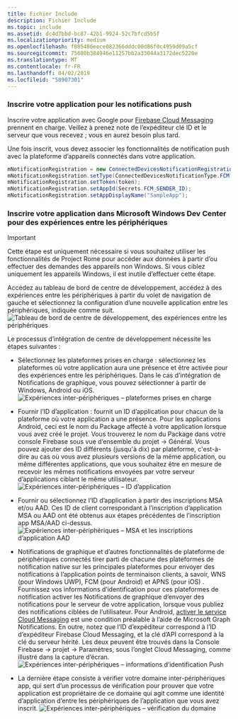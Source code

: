 ```yaml
---
title: Fichier Include
description: Fichier Include
ms.topic: include
ms.assetid: dc4d7bbd-bc87-42b1-9924-52c7bfcd5b5f
ms.localizationpriority: medium
ms.openlocfilehash: f085486eece082366dddc00d86f0c4959d09a5cf
ms.sourcegitcommit: 75680b384946e11257bb2a33044a3172dec5220e
ms.translationtype: MT
ms.contentlocale: fr-FR
ms.lasthandoff: 04/02/2019
ms.locfileid: "58907301"
---
```

### <a name="register-your-app-for-push-notifications"></a>Inscrire votre application pour les notifications push

Inscrire votre application avec Google pour [Firebase Cloud Messaging](https://firebase.google.com/docs/cloud-messaging/android/client) prennent en charge. Veillez à prenez note de l’expéditeur clé ID et le serveur que vous recevez ; vous en aurez besoin plus tard.

Une fois inscrit, vous devez associer les fonctionnalités de notification push avec la plateforme d’appareils connectés dans votre application.

```Java
mNotificationRegistration = new ConnectedDevicesNotificationRegistration();
mNotificationRegistration.setType(ConnectedDevicesNotificationType.FCM);
mNotificationRegistration.setToken(token);
mNotificationRegistration.setAppId(Secrets.FCM_SENDER_ID);
mNotificationRegistration.setAppDisplayName("SampleApp");
```

### <a name="register-your-app-in-microsoft-windows-dev-center-for-cross-device-experiences"></a>Inscrire votre application dans Microsoft Windows Dev Center pour des expériences entre les périphériques

> [!IMPORTANT]
> Cette étape est uniquement nécessaire si vous souhaitez utiliser les fonctionnalités de Project Rome pour accéder aux données à partir d’ou effectuer des demandes des appareils non Windows. Si vous ciblez uniquement les appareils Windows, il est inutile d’effectuer cette étape.

Accédez au tableau de bord de centre de développement, accédez à des expériences entre les périphériques à partir du volet de navigation de gauche et sélectionnez la configuration d’une nouvelle application entre les périphériques, indiquée comme suit.
![Tableau de bord de centre de développement, des expériences entre les périphériques](../../notifications/media/dev_center_portal/dev_center_portal_1_overview.png)

Le processus d’intégration de centre de développement nécessite les étapes suivantes :
* Sélectionnez les plateformes prises en charge : sélectionnez les plateformes où votre application aura une présence et être activée pour des expériences entre les périphériques. Dans le cas d’intégration de Notifications de graphique, vous pouvez sélectionner à partir de Windows, Android ou iOS.
![Expériences inter-périphériques – plateformes prises en charge](../../notifications/media/dev_center_portal/dev_center_portal_2_supported_platforms.png)

* Fournir l’ID d’application : fournit un ID d’application pour chacun de la plateforme où votre application a une présence. Pour les applications Android, ceci est le nom du Package affecté à votre application lorsque vous avez créé le projet. Vous trouverez le nom du Package dans votre console Firebase sous vue d’ensemble du projet -> Général. Vous pouvez ajouter des ID différents (jusqu'à dix) par plateforme, c'est-à-dire au cas où vous avez plusieurs versions de la même application, ou même différentes applications, que vous souhaitez être en mesure de recevoir les mêmes notifications envoyées par votre serveur d’applications ciblant le même utilisateur. 
![Expériences inter-périphériques – ID d’application](../../notifications/media/dev_center_portal/dev_center_portal_3_app_ids.png)

* Fournir ou sélectionnez l’ID d’application à partir des inscriptions MSA et/ou AAD. Ces ID de client correspondant à l’inscription d’application MSA ou AAD ont été obtenus aux étapes précédentes de l’inscription app MSA/AAD ci-dessus. 
![Expériences inter-périphériques – MSA et les inscriptions d’application AAD](../../notifications/media/dev_center_portal/dev_center_portal_4_msa_aad_connections.png)

* Notifications de graphique et d’autres fonctionnalités de plateforme de périphériques connectés tirer parti de chacune des plateformes de notification native sur les principales plateformes pour envoyer des notifications à l’application points de terminaison clients, à savoir, WNS (pour Windows UWP), FCM (pour Android) et APNS (pour iOS) . Fournissez vos informations d’identification pour ces plateformes de notification activer les Notifications de graphique d’envoyer des notifications pour le serveur de votre application, lorsque vous publiez des notifications ciblées de l’utilisateur. Pour Android, [activer le service Cloud Messaging](https://firebase.google.com/docs/cloud-messaging/android/client) est une condition préalable à l’aide de Microsoft Graph Notifications. En outre, notez que l’ID d’expéditeur correspond à l’ID d’expéditeur Firebase Cloud Messaging, et la clé d’API correspond à la clé du serveur hérité. Les deux peuvent être trouvés dans la Console Firebase -> projet -> Paramètres, sous l’onglet Cloud Messaging, comme illustré dans la capture d’écran.
![Expériences inter-périphériques – informations d’identification Push](../../notifications/media/dev_center_portal/dev_center_portal_5_push_credentials.png)

* La dernière étape consiste à vérifier votre domaine inter-périphériques app, qui sert d’un processus de vérification pour prouver que votre application est propriétaire de ce domaine qui agit comme une identité d’application d’entre les périphériques de l’application que vous avez inscrit.
![Expériences inter-périphériques – vérification du domaine](../../notifications/media/dev_center_portal/dev_center_portal_6_domain_verification.png)
